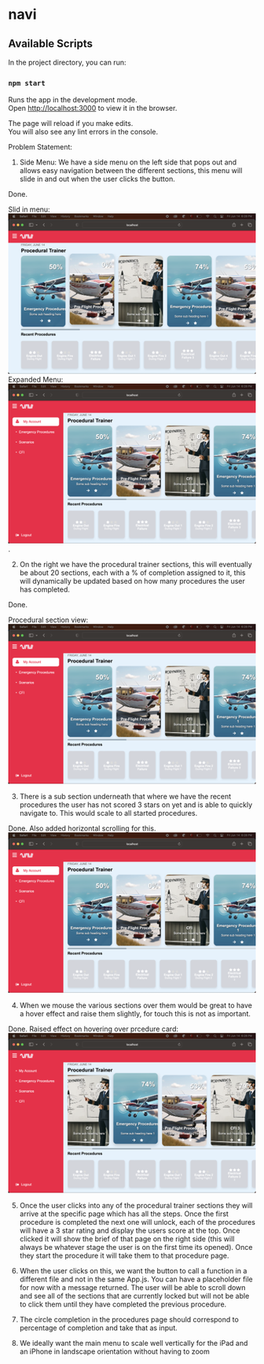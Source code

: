 # navi


## Available Scripts

In the project directory, you can run:

### `npm start`

Runs the app in the development mode.\
Open [http://localhost:3000](http://localhost:3000) to view it in the browser.

The page will reload if you make edits.\
You will also see any lint errors in the console.

Problem Statement:

1. Side Menu:  We have a side menu on the left side that pops out and allows easy navigation between the different sections, this menu will slide in and out when the user clicks the button.

Done.

Slid in menu: 
 ![ Slid in menu](SlidInMenu.png)
Expanded Menu:
![ Slid in menu](MenuView.png).

2. On the right we have the procedural trainer sections, this will eventually be about 20 sections, each with a % of completion assigned to it, this will dynamically be updated based on how many procedures the user has completed.

Done.

Procedural section view:
 ![ Procedural section](MenuView.png)

3. There is a sub section underneath that where we have the recent procedures the user has not scored 3 stars on yet and is able to quickly navigate to. This would scale to all started procedures.

Done. Also added horizontal scrolling for this.
 ![ Procedural section](MenuView.png)

4. When we mouse the various sections over them would be great to have a hover effect and raise them slightly, for touch this is not as important.

Done. Raised effect on hovering over prcedure card:
 ![ Procedural section](HoverEffect.png)

5. Once the user clicks into any of the procedural trainer sections they will arrive at the specific page which has all the steps. Once the first procedure is completed the next one will unlock, each of the procedures will have a 3 star rating and display the users score at the top. Once clicked it will show the brief of that page on the right side (this will always be whatever stage the user is on the first time its opened). Once they start the procedure it will take them to that procedure page.

6. When the user clicks on this, we want the button to call a function in a different file and not in the same App.js. You can have a placeholder file for now with a message returned.
The user will be able to scroll down and see all of the sections that are currently locked but will not be able to click them until they have completed the previous procedure.
7. The circle completion in the procedures page should correspond to percentage of completion and take that as input.

8. We ideally want the main menu to scale well vertically for the iPad and an iPhone in landscape orientation without having to zoom

